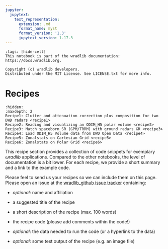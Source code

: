```yaml
---
jupyter:
  jupytext:
    text_representation:
      extension: .md
      format_name: myst
      format_version: '1.3'
      jupytext_version: 1.17.3
---
```


```{raw-cell}
:tags: [hide-cell]
This notebook is part of the wradlib documentation: https://docs.wradlib.org.

Copyright (c) wradlib developers.
Distributed under the MIT License. See LICENSE.txt for more info.
```

# Recipes

```{toctree}
:hidden:
:maxdepth: 2
Recipe1: Clutter and attenuation correction plus composition for two DWD radars <recipe1>
Recipe2: Reading and visualizing an ODIM_H5 polar volume <recipe2>
Recipe3: Match spaceborn SR (GPM/TRRM) with ground radars GR <recipe3>
Recipe4: Load ODIM_H5 Volume data from DWD Open Data <recipe4>
Recipe5: Zonalstats on Cartesian Grid <recipe5>
Recipe6: Zonalstats on Polar Grid <recipe6>
```

This recipe section provides a collection of code snippets for exemplary $\omega radlib$ applications. Compared to the other notebooks, the level of documentation is a bit lower. For each recipe, we provide a short summary and a link to the example code.

Please feel to send us your recipes so we can include them on this page. Please open an issue at the [wradlib_github issue tracker](https://github.com/wradlib/wradlib) containing:

- *optional*: name and affiliation

- a suggested title of the recipe

- a short description of the recipe (max. 100 words)

- the recipe code (please add comments within the code!)

- *optional*: the data needed to run the code (or a hyperlink to the data)

- *optional*: some test output of the recipe (e.g. an image file)
